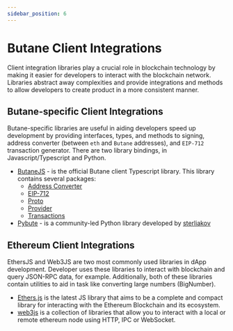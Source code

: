 ```yaml
---
sidebar_position: 6
---
```


# Butane Client Integrations

Client integration libraries play a crucial role in blockchain technology by making it easier for developers to interact
with the blockchain network. Libraries abstract away complexities and provide integrations and methods to allow developers
to create product in a more consistent manner.

## Butane-specific Client Integrations

Butane-specific libraries are useful in aiding developers speed up development by providing interfaces, types, and methods
to signing, address converter (between `eth` and `Butane` addresses), and `EIP-712` transaction generator. There are two
library bindings, in Javascript/Typescript and Python.

- [ButaneJS](https://github.com/orgs/BUTANE-Smart-Chain) - is the official Butane client Typescript library. This library contains
 several packages:
    - [Address Converter](https://www.npmjs.com/package/@evmos/address-converter)
    - [EIP-712](https://www.npmjs.com/package/@evmos/eip712)
    - [Proto](https://www.npmjs.com/package/@evmos/proto)
    - [Provider](https://www.npmjs.com/package/@evmos/provider)
    - [Transactions](https://www.npmjs.com/package/@evmos/transactions)
- [Pybute](https://github.com/sterliakov/pyevmos) - is a community-led Python library developed by [sterliakov](https://github.com/sterliakov)

## Ethereum Client Integrations

EthersJS and Web3JS are two most commonly used libraries in dApp development. Developer uses these libraries to interact
with blockchain and query JSON-RPC data, for example. Additionally, both of these libraries contain utilities to aid in
task like converting large numbers (BigNumber).

- [Ethers.js](https://docs.ethers.org/v5/) is the latest JS library that aims to be a complete and compact library for
interacting with the Ethereum Blockchain and its ecosystem.
- [web3js](https://web3js.readthedocs.io/en/v1.8.2/) is a collection of libraries that allow you to interact with a local
or remote ethereum node using HTTP, IPC or WebSocket.
